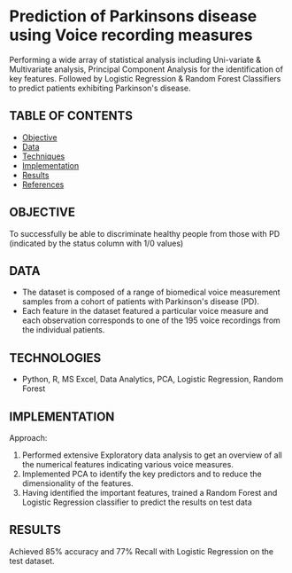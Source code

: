 # Prediction of Parkinsons disease using Voice recording measures
Performing a wide array of statistical analysis including Uni-variate &amp; Multivariate analysis, Principal Component Analysis for the identification of key features. Followed by Logistic Regression &amp; Random Forest Classifiers to predict patients exhibiting Parkinson's disease.

## TABLE OF CONTENTS

* [Objective](#objective)
* [Data](#data)
* [Techniques](#techniques)
* [Implementation](#implementation)
* [Results](#results)
* [References](#references)

## OBJECTIVE
To successfully be able to discriminate healthy people from those with PD (indicated by the status column with 1/0 values)

## DATA
- The dataset is composed of a range of biomedical voice measurement samples from a cohort of patients with Parkinson's disease (PD). 
- Each feature in the dataset featured a particular voice measure and each observation corresponds to one of the 195 voice recordings from the individual patients.

## TECHNOLOGIES
- Python, R, MS Excel, Data Analytics, PCA, Logistic Regression, Random Forest

## IMPLEMENTATION
Approach:
1. Performed extensive Exploratory data analysis to get an overview of all the numerical features indicating various voice measures. 
2. Implemented PCA to identify the key predictors and to reduce the dimensionality of the features.
3. Having identified the important features, trained a Random Forest and Logistic Regression classifier to predict the results on test data

## RESULTS
Achieved 85% accuracy and 77% Recall with Logistic Regression on the test dataset.
